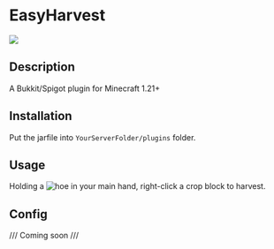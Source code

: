 # EasyHarvest

<img src="https://i.imgur.com/COqWzhK.gif" />

## Description
A Bukkit/Spigot plugin for Minecraft 1.21+

## Installation
Put the jarfile into `YourServerFolder/plugins` folder.

## Usage
Holding a ![hoe](https://minecraft.wiki/w/Hoe) in your main hand, right-click a crop block to harvest.

## Config
/// Coming soon ///
